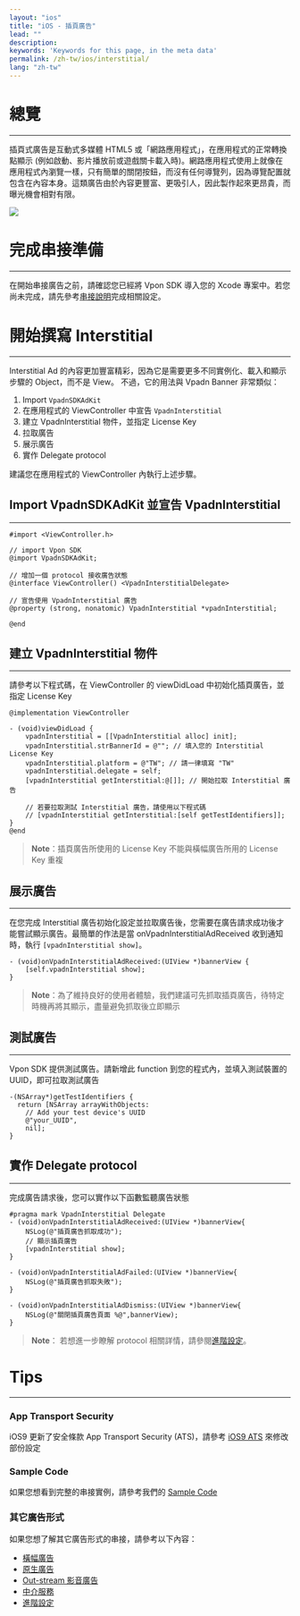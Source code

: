 ```yaml
---
layout: "ios"
title: "iOS - 插頁廣告"
lead: ""
description:
keywords: 'Keywords for this page, in the meta data'
permalink: /zh-tw/ios/interstitial/
lang: "zh-tw"
---
```


# 總覽
---
插頁式廣告是互動式多媒體 HTML5 或「網路應用程式」，在應用程式的正常轉換點顯示 (例如啟動、影片播放前或遊戲關卡載入時)。網路應用程式使用上就像在應用程式內瀏覽一樣，只有簡單的關閉按鈕，而沒有任何導覽列，因為導覽配置就包含在內容本身。這類廣告由於內容更豐富、更吸引人，因此製作起來更昂貴，而曝光機會相對有限。

![]({{site.imgurl}}/Interstitial.png)

# 完成串接準備
---
在開始串接廣告之前，請確認您已經將 Vpon SDK 導入您的 Xcode 專案中。若您尚未完成，請先參考[串接說明]完成相關設定。

# 開始撰寫 Interstitial
---
Interstitial Ad 的內容更加豐富精彩，因為它是需要更多不同實例化、載入和顯示步驟的 Object，而不是 View。
不過，它的用法與 Vpadn Banner 非常類似：

1. Import `VpadnSDKAdKit`
2. 在應用程式的 ViewController 中宣告 `VpadnInterstitial`
3. 建立 VpadnInterstitial 物件，並指定 License Key
4. 拉取廣告
5. 展示廣告
6. 實作 Delegate protocol

建議您在應用程式的 ViewController 內執行上述步驟。

## Import VpadnSDKAdKit 並宣告 VpadnInterstitial
---
```objc
#import <ViewController.h>

// import Vpon SDK
@import VpadnSDKAdKit;

// 增加一個 protocol 接收廣告狀態
@interface ViewController() <VpadnInterstitialDelegate>

// 宣告使用 VpadnInterstitial 廣告
@property (strong, nonatomic) VpadnInterstitial *vpadnInterstitial;

@end
```

## 建立 VpadnInterstitial 物件
---
請參考以下程式碼，在 ViewController 的 viewDidLoad 中初始化插頁廣告，並指定 License Key

```objc
@implementation ViewController

- (void)viewDidLoad {
    vpadnInterstitial = [[VpadnInterstitial alloc] init];
    vpadnInterstitial.strBannerId = @""; // 填入您的 Interstitial License Key
    vpadnInterstitial.platform = @"TW"; // 請一律填寫 "TW"
    vpadnInterstitial.delegate = self;
    [vpadnInterstitial getInterstitial:@[]]; // 開始拉取 Interstitial 廣告

    // 若要拉取測試 Interstitial 廣告，請使用以下程式碼
    // [vpadnInterstitial getInterstitial:[self getTestIdentifiers]];
}
@end
```

> **Note**：插頁廣告所使用的 License Key 不能與橫幅廣告所用的 License Key 重複


## 展示廣告
---
在您完成 Interstitial 廣告初始化設定並拉取廣告後，您需要在廣告請求成功後才能嘗試顯示廣告。最簡單的作法是當 onVpadnInterstitialAdReceived 收到通知時，執行 `[vpadnInterstitial show]`。

```objc
- (void)onVpadnInterstitialAdReceived:(UIView *)bannerView {
    [self.vpadnInterstitial show];
}
```

> **Note**：為了維持良好的使用者體驗，我們建議可先抓取插頁廣告，待特定時機再將其顯示，盡量避免抓取後立即顯示

## 測試廣告
---
Vpon SDK 提供測試廣告。請新增此 function 到您的程式內，並填入測試裝置的 UUID，即可拉取測試廣告

```objc
-(NSArray*)getTestIdentifiers {
  return [NSArray arrayWithObjects:
    // Add your test device's UUID
    @"your_UUID",
    nil];
}
```

## 實作 Delegate protocol
---
完成廣告請求後，您可以實作以下函數監聽廣告狀態

```objc
#pragma mark VpadnInterstitial Delegate
- (void)onVpadnInterstitialAdReceived:(UIView *)bannerView{
    NSLog(@"插頁廣告抓取成功");
    // 顯示插頁廣告
    [vpadnInterstitial show];
}

- (void)onVpadnInterstitialAdFailed:(UIView *)bannerView{
    NSLog(@"插頁廣告抓取失敗");
}

- (void)onVpadnInterstitialAdDismiss:(UIView *)bannerView{
    NSLog(@"關閉插頁廣告頁面 %@",bannerView);
}
```

> **Note**： 若想進一步瞭解 protocol 相關詳情，請參閱[進階設定]。

# Tips
---

### App Transport Security
iOS9 更新了安全條款 App Transport Security (ATS)，請參考 [iOS9 ATS] 來修改部份設定

### Sample Code
如果您想看到完整的串接實例，請參考我們的 [Sample Code]

### 其它廣告形式
如果您想了解其它廣告形式的串接，請參考以下內容：

* [橫幅廣告](../banner)
* [原生廣告](../native)
* [Out-stream 影音廣告](../outstream)
* [中介服務](../mediation)
* [進階設定](../advanced)

[串接說明]: ../integration-guide/
[Sample Code]: ../download/
[iOS9 ATS]: {{site.baseurl}}/zh-tw/ios/latest-news/ios9ats/
[進階設定]: ../advanced/
